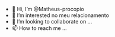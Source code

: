 - 👋 Hi, I’m @Matheus-procopio
- 👀 I’m interested no meu relacionamento
- 💞️ I’m looking to collaborate on ...
- 📫 How to reach me ...

<!---
Matheus-procopio/Matheus-procopio is a ✨ special ✨ repository because its `README.md` (this file) appears on your GitHub profile.
You can click the Preview link to take a look at your changes.
--->
